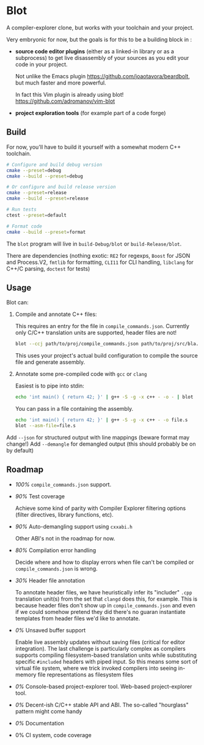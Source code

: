 # Blot

A compiler-explorer clone, but works with your toolchain and your project.

Very embryonic for now, but the goals is for this to be a building
block in :

* **source code editor plugins** (either as a linked-in library or as
  a subprocess) to get live disassembly of your sources as you edit
  your code in your project.

  Not unlike the Emacs plugin https://github.com/joaotavora/beardbolt,
  but much faster and more powerful.

  In fact this Vim plugin is already using blot!
  https://github.com/adromanov/vim-blot
  
* **project exploration tools** (for example part of a code forge)

## Build

For now, you'll have to build it yourself with a somewhat modern C++
toolchain.

```bash
# Configure and build debug version
cmake --preset=debug
cmake --build --preset=debug

# Or configure and build release version
cmake --preset=release
cmake --build --preset=release

# Run tests
ctest --preset=default

# Format code
cmake --build --preset=format
```

The `blot` program will live in `build-Debug/blot` or
`build-Release/blot`.

There are dependencies (nothing exotic: `RE2` for regexps, `Boost` for
JSON and Process.V2, `fmtlib` for formatting, `CLI11` for CLI
handling, `libclang` for C++/C parsing, `doctest` for tests)

## Usage

Blot can:

1. Compile and annotate C++ files:

   This requires an entry for the file in `compile_commands.json`.
   Currently only C/C++ translation units are supported, header files
   are not!
  
   ```bash
   blot --ccj path/to/proj/compile_commands.json path/to/proj/src/bla.cpp
   ```
   
   This uses your project's actual build configuration to compile the
   source file and generate assembly.

2. Annotate some pre-compiled code with `gcc` or `clang`

   Easiest is to pipe into stdin:
   
   ```bash
   echo 'int main() { return 42; }' | g++ -S -g -x c++ - -o - | blot
   ```

   You can pass in a file containing the assembly.

   ```bash
   echo 'int main() { return 42; }' | g++ -S -g -x c++ - -o file.s
   blot --asm-file=file.s
   ``` 

Add `--json` for structured output with line mappings (beware format may change!)
Add `--demangle` for demangled output (this should probably be on by default)

## Roadmap

* *100%* `compile_commands.json` support.

* *90%* Test coverage

  Achieve some kind of parity with Compiler Explorer filtering options
  (filter directives, library functions, etc).
  
* *90%* Auto-demangling support using `cxxabi.h`
  
  Other ABI's not in the roadmap for now.

* *80%* Compilation error handling

  Decide where and how to display errors when file can't be compiled
  or `compile_commands.json` is wrong.

* *30%* Header file annotation

  To annotate header files, we have heuristically infer its "includer"
  `.cpp` translation unit(s) from the set that `clangd` does this, for
  example. This is because header files don't show up in
  `compile_commands.json` and even if we could somehow pretend they
  did there's no guaran instantiate templates from header files we'd
  like to annotate.

* *0%* Unsaved buffer support

  Enable live assembly updates without saving files (critical for
  editor integration).  The last challenge is particularly complex as
  compilers supports compiling filesystem-based translation units
  while substituting specific `#included` headers with piped input.
  So this means some sort of virtual file system, where we trick
  invoked compilers into seeing in-memory file representations as
  filesystem files
  
* *0%* Console-based project-explorer tool.  Web-based
  project-explorer tool.
   
* *0%* Decent-ish C/C++ stable API and ABI.  The so-called
  "hourglass" pattern might come handy
  
* *0%* Documentation

* 0% CI system, code coverage


